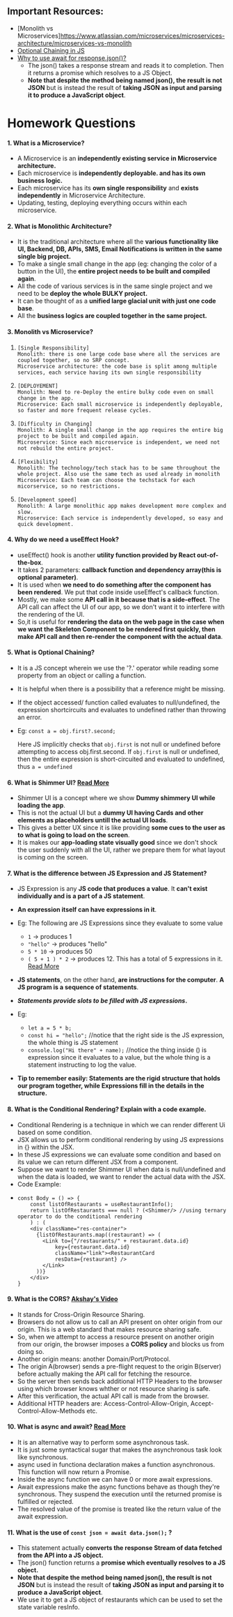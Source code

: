 ## Important Resources:
- [Monolith vs Microservices]https://www.atlassian.com/microservices/microservices-architecture/microservices-vs-monolith
- [Optional Chaining in JS](https://developer.mozilla.org/en-US/docs/Web/JavaScript/Reference/Operators/Optional_chaining)
- [Why to use await for response.json()?](https://developer.mozilla.org/en-US/docs/Web/API/Response/json)
    - The json() takes a response stream and reads it to completion. Then it returns a promise which resolves to a JS Object.
    - **Note that despite the method being named json(), the result is not JSON** but is instead the result of **taking JSON as input and parsing it to produce a JavaScript object**.

# Homework Questions
#### 1. What is a Microservice?
- A Microservice is an **independently existing service in Microservice architecture.**
- Each microservice is **independently deployable. and has its own business logic.**
- Each microservice has its **own single responsibility** and **exists independently** in Microservice Architecture.
- Updating, testing, deploying everything occurs within each microservice.

#### 2. What is Monolithic Architecture?
- It is the traditional architecture where all the **various functionality like UI, Backend, DB, APIs, SMS, Email Notifications is written in the same single big project.**
- To make a single small change in the app (eg: changing the color of a button in the UI), the **entire project needs to be built and compiled again**.
- All the code of various services is in the same single project and we need to be **deploy the whole BULKY project.**
- It can be thought of as a **unified large glacial unit with just one code base**.
- All the **business logics are coupled together in the same project.**

#### 3. Monolith vs Microservice?
1.     [Single Responsibility]
       Monolith: there is one large code base where all the services are coupled together, so no SRP concept.
       Microservice architecture: the code base is split among multiple services, each service having its own single responsibility
2.     [DEPLOYEMENT]
       Monolith: Need to re-Deploy the entire bulky code even on small change in the app. 
       Microservice: Each small microservice is independently deployable, so faster and more frequent release cycles.
4.     [Difficulty in Changing]
       Monolith: A single small change in the app requires the entire big project to be built and compiled again.
       Microservice: Since each microservice is independent, we need not not rebuild the entire project.
6.     [Flexibility]
       Monolith: The technology/tech stack has to be same throughout the whole project. Also use the same tech as used already in monolith
       Microservice: Each team can choose the techstack for each micorservice, so no restrictions.
7.     [Development speed]
       Monolith: A large monolithic app makes development more complex and slow.
       Microservice: Each service is independently developed, so easy and quick development.

#### 4. Why do we need a useEffect Hook?
- useEffect() hook is another **utility function provided by React out-of-the-box**.
- It takes 2 parameters: **callback function and dependency array(this is optional parameter)**.
- It is used when **we need to do something after the component has been rendered**. We put that code inside useEffect's callback function.
- Mostly, we make some **API call in it because that is a side-effect**. The API call can affect the UI of our app, so we don't want it to interfere with the rendering of the UI. 
- So,it is useful for **rendering the data on the web page in the case when we want the Skeleton Component to be rendered first quickly, then make API call and then re-render the component with the actual data**.

#### 5. What is Optional Chaining?
- It is a JS concept wherein we use the '?.' operator while reading some property from an object or calling a function.
- It is helpful when there is a possibility that a reference might be missing.
- If the object accessed/ function called evaluates to null/undefined, the expression shortcircuits and evaluates to undefined rather than throwing an error.
- Eg: `const a = obj.first?.second;`
  
  Here JS implicitly checks that `obj.first` is not null or undefined before attempting to access obj.first.second.
  If `obj.first` is null or undefined, then the entire expression is short-circuited and evaluated to undefined, thus `a = undefined`

#### 6. What is Shimmer UI? [Read More](https://medium.com/lattice-what-is/shimmer-ui-a-better-way-to-show-loading-states-aa1f4e563d17)
- Shimmer UI is a concept where we show **Dummy shimmery UI while loading the app**.
- This is not the actual UI but a **dummy UI having Cards and other elements as placeholders untill the actual UI loads**.
- This gives a better UX since it is like providing **some cues to the user as to what is going to load on the screen**.
- It is makes our **app-loading state visually good** since we don't shock the user suddenly with all the UI, rather we prepare them for what layout is coming on the screen.

#### 7. What is the difference between JS Expression and JS Statement?
- JS Expression is any **JS code that produces a value**. It **can't exist individually and is a part of a JS statement**.
- **An expression itself can have expressions in it**.
- Eg: The following are JS Expressions since they evaluate to some value
    - `1` → produces 1
    - `"hello"` → produces "hello"
    - `5 * 10` → produces 50
    - `( 5 + 1 ) * 2` → produces 12. This has a total of 5 expressions in it. [Read More](https://www.joshwcomeau.com/javascript/statements-vs-expressions/#expressions-1)
      
- **JS statements**, on the other hand, **are instructions for the computer**. **A JS program is a sequence of statements**.
- **_Statements provide slots to be filled with JS expressions_.**
- Eg:
    - `let a = 5 * b;`
    - `const hi = "hello";` //notice that the right side is the JS expression, the whole thing is JS statement
    - `console.log("Hi there" + name);` //notice the thing inside () is expression since it evaluates to a value, but the whole thing is a statement instructing to log the value.
- **Tip to remember easily: Statements are the rigid structure that holds our program together, while Expressions fill in the details in the structure.**

#### 8. What is the Conditional Rendering? Explain with a code example.
- Conditional Rendering is a technique in which we can render different Ui based on some condition.
- JSX allows us to perform conditional rendering by using JS expressions in {} within the JSX.
- In these JS expressions we can evaluate some condition and based on its value we can return different JSX from a component.
- Suppose we want to render Shimmer UI when data is null/undefined and when the data is loaded, we want to render the actual data with the JSX.
- Code Example:
- ```
  const Body = () => {
      const listOfRestaurants = useRestaurantInfo();
      return listOfRestaurants === null ? (<Shimmer/> //using ternary operator to do the conditional rendering
      ) : (
      <div className="res-container">
        {listOfRestaurants.map((restaurant) => (
          <Link to={"/restaurants/" + restaurant.data.id}
              key={restaurant.data.id}
              className="link"><RestaurantCard
              resData={restaurant} />
          </Link>
        ))}
      </div> 
  }
  ```
#### 9. What is the CORS? [Akshay's Video](https://www.youtube.com/watch?v=tcLW5d0KAYE)
  - It stands for Cross-Origin Resource Sharing.
  - Browsers do not allow us to call an API present on ohter origin from our origin. This is a web standard that makes resource sharing safe.
  - So, when we attempt to access a resource present on another origin from our origin, the browser imposes a **CORS policy** and blocks us from doing so.
  - Another origin means: another Domain/Port/Protocol.
  - The origin A(browser) sends a pre-flight request to the origin B(server) before actually making the API call for fetching the resource.
  - So the server then sends back additional HTTP Headers to the browser using which browser knows whther or not resource sharing is safe.
  - After this verification, the actual API call is made from the browser.
  - Additional HTTP headers are: Access-Control-Allow-Origin, Accept-Control-Allow-Methods etc.

#### 10. What is async and await? [Read More](https://developer.mozilla.org/en-US/docs/Web/JavaScript/Reference/Statements/async_function)
  - It is an alternative way to perform some asynchronous task. 
  - It is just some syntactical sugar that makes the asynchronous task look like synchronous.
  - async used in functiona declaration makes a function asynchronous. This function will now return a Promise.
  - Inside the async function we can have 0 or more await expressions.
  - Await expressions make the async functions behave as though they're synchronous. They suspend the execution until the returned promise is fulfilled or rejected.
  - The resolved value of the promise is treated like the return value of the await expression.

#### 11. What is the use of `const json = await data.json();` ? 
- This statement actually **converts the response Stream of data fetched from the API into a JS object.**
- The json() function returns a **promise which eventually resolves to a JS object.**
- **Note that despite the method being named json(), the result is not JSON** but is instead the result of **taking JSON as input and parsing it to produce a JavaScript object**.
- We use it to get a JS object of restaurants which can be used to set the state variable resInfo.
